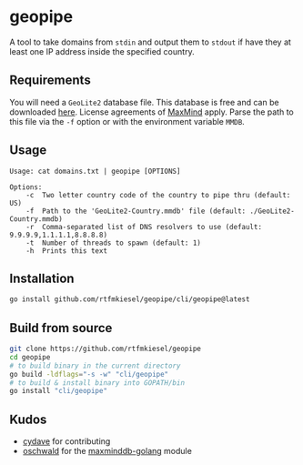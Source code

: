# geopipe
A tool to take domains from `stdin` and output them to `stdout` if have they at least one IP address inside the specified country.

## Requirements
You will need a `GeoLite2` database file. This database is free and can be downloaded [here](https://dev.maxmind.com/geoip/geolite2-free-geolocation-data). License agreements of [MaxMind](https://maxmind.com) apply. Parse the path to this file via the `-f` option or with the environment variable `MMDB`.

## Usage
```
Usage: cat domains.txt | geopipe [OPTIONS]

Options:
    -c 	Two letter country code of the country to pipe thru (default: US)
    -f 	Path to the 'GeoLite2-Country.mmdb' file (default: ./GeoLite2-Country.mmdb)
    -r  Comma-separated list of DNS resolvers to use (default: 9.9.9.9,1.1.1.1,8.8.8.8)
    -t 	Number of threads to spawn (default: 1)
    -h 	Prints this text
```

## Installation
```bash
go install github.com/rtfmkiesel/geopipe/cli/geopipe@latest
```

## Build from source
```bash
git clone https://github.com/rtfmkiesel/geopipe
cd geopipe
# to build binary in the current directory
go build -ldflags="-s -w" "cli/geopipe"
# to build & install binary into GOPATH/bin
go install "cli/geopipe"
```

## Kudos
- [cydave](https://github.com/cydave) for contributing
- [oschwald](https://github.com/oschwald) for the [maxminddb-golang](https://github.com/oschwald/maxminddb-golang) module